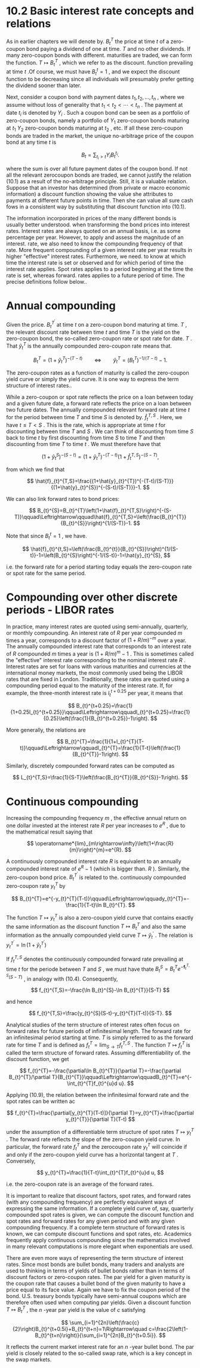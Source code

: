 # 10.2 Basic interest rate concepts and relations  

As in earlier chapters we will denote by. $B_{t}^{T}$ the price at time $t$ of a zero-coupon bond paying a dividend of one at time. $T$ and no other dividends. If many zero-coupon bonds with different. maturities are traded, we can form the function. $T\mapsto B_{t}^{T}$ , which we refer to as the discount. function prevailing at time $t$ .Of course, we must have $B_{t}^{t}=1$ , and we expect the discount function to be decreasing since all individuals will presumably prefer getting the dividend sooner than later.  

Next, consider a coupon bond with payment dates $t_{1},t_{2},\ldots,t_{n}$ , where we assume without loss of generality that $t_{1}<t_{2}<\cdots<t_{n}$ . The payment at date $t_{i}$ is denoted by $Y_{i}$ . Such a coupon bond can be seen as a portfolio of zero-coupon bonds, namely a portfolio of $Y_{1}$ zero-coupon bonds maturing at $t_{1}$ $Y_{2}$ zero-coupon bonds maturing at $t_{2}$ , etc. If all these zero-coupon bonds are traded in the market, the unique no-arbitrage price of the coupon bond at any time $t$ is  

$$
B_{t}=\sum_{t_{i}>t}Y_{i}B_{t}^{t_{i}}.
$$  

where the sum is over all future payment dates of the coupon bond. If not all the relevant zerocoupon bonds are traded, we cannot justify the relation (10.1) as a result of the no-arbitrage principle. Still, it is a valuable relation. Suppose that an investor has determined (from private or macro economic information) a discount function showing the value she attributes to payments at different future points in time. Then she can value all sure cash fows in a consistent way by substituting that discount function into (10.1).  

The information incorporated in prices of the many different bonds is usually better understood. when transforming the bond prices into interest rates. Interest rates are always quoted on an annual basis, i.e. as some percentage per year. However, to apply and assess the magnitude of an interest. rate, we also need to know the compounding frequency of that rate. More frequent compounding of a given interest rate per year results in higher "effective" interest rates. Furthermore, we need. to know at which time the interest rate is set or observed and for which period of time the interest rate applies. Spot rates applies to a period beginning at the time the rate is set, whereas forward. rates applies to a future period of time. The precise definitions follow below..  

# Annual compounding  

Given the price. $B_{t}^{T^{\prime}}$ at time $t$ on a zero-coupon bond maturing at time. $T$ , the relevant discount rate between time $t$ and time $T$ is the yield on the zero-coupon bond, the so-called zero-coupon rate or spot rate for date. $T$ . That $\hat{y}_{t}^{T}$ is the annually compounded zero-coupon rate means that.  

$$
B_{t}^{T}=\big(1+\hat{y}_{t}^{T}\big)^{-(T-t)}\qquad\Leftrightarrow\qquad\hat{y}_{t}^{T}=\big(B_{t}^{T}\big)^{-1/(T-t)}-1.
$$  

The zero-coupon rates as a function of maturity is called the zero-coupon yield curve or simply the yield curve. It is one way to express the term structure of interest rates..  

While a zero-coupon or spot rate reflects the price on a loan between today and a given future date, a forward rate reflects the price on a loan between two future dates. The annually compounded relevant forward rate at time $t$ for the period between time $T$ and time $S$ is denoted by. $\hat{f}_{t}^{T,S}$ . Here, we have $t\le T<S$ . This is the rate, which is appropriate at time $t$ for discounting between time $T$ and $S$ . We can think of discounting from time $S$ back to time $t$ by first discounting from time $S$ to time $T$ and then discounting from time $T$ to time $t$ . We must therefore have that  

$$
\big(1+\hat{y}_{t}^{S}\big)^{-(S-t)}=\big(1+\hat{y}_{t}^{T}\big)^{-(T-t)}\Big(1+\hat{f}_{t}^{T,S}\Big)^{-(S-T)},
$$  

from which we find that  

$$
\hat{f}_{t}^{T,S}=\frac{(1+\hat{y}_{t}^{T})^{-(T-t)/(S-T)}}{(1+\hat{y}_{t}^{S})^{-(S-t)/(S-T)}}-1.
$$  

We can also link forward rates to bond prices:  

$$
B_{t}^{S}=B_{t}^{T}\left(1+\hat{f}_{t}^{T,S}\right)^{-(S-T)}\qquad\Leftrightarrow\qquad\hat{f}_{t}^{T,S}=\left(\frac{B_{t}^{T}}{B_{t}^{S}}\right)^{1/(S-T)}-1.
$$  

Note that since $B_{t}^{t}=1$ , we have.  

$$
\hat{f}_{t}^{t,S}=\left(\frac{B_{t}^{t}}{B_{t}^{S}}\right)^{1/(S-t)}-1=\left(B_{t}^{S}\right)^{-1/(S-t)}-1=\hat{y}_{t}^{S},
$$  

i.e. the forward rate for a period starting today equals the zero-coupon rate or spot rate for the same period.  

# Compounding over other discrete periods - LIBOR rates  

In practice, many interest rates are quoted using semi-annually, quarterly, or monthly compounding. An interest rate of $R$ per year compounded $m$ times a year, corresponds to a discount factor of $(1+R/m)^{-m}$ over a year. The annually compounded interest rate that corresponds to an interest rate of $R$ compounded $m$ times a year is $(1+R/m)^{m}-1$ . This is sometimes called the "effective" interest rate corresponding to the nominal interest rate $R$ . Interest rates are set for loans with various maturities and currencies at the international money markets, the most commonly used being the LIBOR rates that are fixed in London. Traditionally, these rates are quoted using a compounding period equal to the maturity of the interest rate. If, for example, the three-month interest rate is $l_{t}^{t+0.25}$ per year, it means that  

$$
B_{t}^{t+0.25}=\frac{1}{1+0.25l_{t}^{t+0.25}}\qquad\Leftrightarrow\qquadl_{t}^{t+0.25}=\frac{1}{0.25}\left(\frac{1}{B_{t}^{t+0.25}}-1\right).
$$  

More generally, the relations are  

$$
B_{t}^{T}=\frac{1}{1+l_{t}^{T}(T-t)}\qquad\Leftrightarrow\qquadl_{t}^{T}=\frac{1}{T-t}\left(\frac{1}{B_{t}^{T}}-1\right).
$$  

Similarly, discretely compounded forward rates can be computed as  

$$
L_{t}^{T,S}=\frac{1}{S-T}\left(\frac{B_{t}^{T}}{B_{t}^{S}}-1\right).
$$  

# Continuous compounding  

Increasing the compounding frequency $m$ , the effective annual return on one dollar invested at the interest rate $R$ per year increases to $e^{R}$ , due to the mathematical result saying that  

$$
\operatorname*{lim}_{m\rightarrow\infty}\left(1+\frac{R}{m}\right)^{m}=e^{R}.
$$  

A continuously compounded interest rate $R$ is equivalent to an annually compounded interest rate of $e^{R}-1$ (which is bigger than. $R$ ). Similarly, the zero-coupon bond price. $B_{t}^{T^{\prime}}$ is related to the. continuously compounded zero-coupon rate $y_{t}^{T}$ by  

$$
B_{t}^{T}=e^{-y_{t}^{T}(T-t)}\qquad\Leftrightarrow\qquady_{t}^{T}=-\frac{1}{T-t}\ln B_{t}^{T}.
$$  

The function $T\mapsto y_{t}^{T}$ is also a zero-coupon yield curve that contains exactly the same information as the discount function $T\mapsto B_{t}^{T}$ and also the same information as the annually compounded yield curve $T\mapsto\hat{y}_{t}^{\prime}$ . The relation is $y_{t}^{T^{\prime}}=\ln(1+\hat{y}_{t}^{T^{\prime}})$  

If $f_{t}^{T,S}$ denotes the continuously compounded forward rate prevailing at time $t$ for the periode between $T$ and $S$ , we must have thate $B_{t}^{S}=B_{t}^{T}e^{-\boldsymbol{f}_{t}^{T,S}(S-T)}$ , in analogy with (10.4). Consequently,  

$$
f_{t}^{T,S}=-\frac{\ln B_{t}^{S}-\ln B_{t}^{T}}{S-T}
$$  

and hence  

$$
f_{t}^{T,S}=\frac{y_{t}^{S}(S-t)-y_{t}^{T}(T-t)}{S-T}.
$$  

Analytical studies of the term structure of interest rates often focus on forward rates for future periods of infinitesimal length. The forward rate for an infinitesimal period starting at time. $T$ is simply referred to as the forward rate for time $T$ and is defined as $f_{t}^{T}=\operatorname*{lim}_{S\rightarrow T}f_{t}^{T,S}$ . The function $T\mapsto f_{t}^{T}$ is called the term structure of forward rates. Assuming differentiability of. the discount function, we get  

$$
f_{t}^{T}=-\frac{\partial\ln B_{t}^{T}}{\partial T}=-\frac{\partial B_{t}^{T}/\partial T}{B_{t}^{T}}\qquad\Leftrightarrow\qquadB_{t}^{T}=e^{-\int_{t}^{T}f_{t}^{u}d u}.
$$  

Applying (10.9), the relation between the infinitesimal forward rate and the spot rates can be written ac  

$$
f_{t}^{T}=\frac{\partial[y_{t}^{T}(T-t)]}{\partial T}=y_{t}^{T}+\frac{\partial y_{t}^{T}}{\partial T}(T-t)
$$  

under the assumption of a differentiable term structure of spot rates $T\mapsto y_{t}^{T}$ . The forward rate reflects the slope of the zero-coupon yield curve. In particular, the forward rate $f_{t}^{T}$ and the zerocoupon rate $y_{t}^{T}$ will coincide if and only if the zero-coupon yield curve has a horizontal tangent at $T$ . Conversely,  

$$
y_{t}^{T}=\frac{1}{T-t}\int_{t}^{T}f_{t}^{u}d u,
$$  

i.e. the zero-coupon rate is an average of the forward rates.  

It is important to realize that discount factors, spot rates, and forward rates (with any compounding frequency) are perfectly equivalent ways of expressing the same information. If a complete yield curve of, say, quarterly compounded spot rates is given, we can compute the discount function and spot rates and forward rates for any given period and with any given compounding frequency. If a complete term structure of forward rates is known, we can compute discount functions and spot rates, etc. Academics frequently apply continuous compounding since the mathematics involved in many relevant computations is more elegant when exponentials are used.  

There are even more ways of representing the term structure of interest rates. Since most bonds are bullet bonds, many traders and analysts are used to thinking in terms of yields of bullet bonds rather than in terms of discount factors or zero-coupon rates. The par yield for a given maturity is the coupon rate that causes a bullet bond of the given maturity to have a price equal to its face value. Again we have to fix the coupon period of the bond. U.S. treasury bonds typically have semi-annual coupons which are therefore often used when computing par yields. Given a discount function $T\mapsto B_{t}^{T}$ , the $n$ -year par yield is the value of $c$ satisfying  

$$
\sum_{i=1}^{2n}\left(\frac{c}{2}\right)B_{t}^{t+0.5i}+B_{t}^{t+n}=1\Rightarrow\quad c=\frac{2\left(1-B_{t}^{t+n}\right)}{\sum_{i=1}^{2n}B_{t}^{t+0.5i}}.
$$  

It reflects the current market interest rate for an $n$ -year bullet bond. The par yield is closely related to the so-called swap rate, which is a key concept in the swap markets.  
